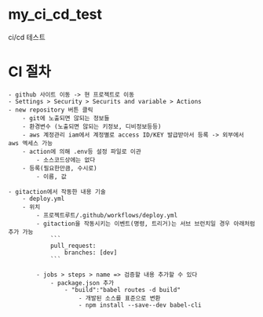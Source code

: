 # my_ci_cd_test
ci/cd 테스트

# CI 절차
    - github 사이트 이동 -> 현 프로젝트로 이동
    - Settings > Security > Securits and variable > Actions
    - new repository 버튼 클릭
        - git에 노출되면 않되는 정보들
        - 환경변수 (노출되면 않되는 키정보, 디비정보등등)
        - aws 계정관리 iam에서 계정별로 access ID/KEY 발급받아서 등록 -> 외부에서 aws 엑세스 가능
        - action에 의해 .env등 설정 파일로 이관
            - 소스코드상에는 없다
        - 등록(필요한만큼, 수시로)
            - 이름, 값
    
    - gitaction에서 작동한 내용 기술
        - deploy.yml
        - 위치
            - 프로젝트루트/.github/workflows/deploy.yml
            - gitaction을 작동시키는 이벤트(명령, 트리거)는 서브 브런치일 경우 아래처럼 추가 가능
                ```
                pull_request:
                    branches: [dev]
                ```
            
            - jobs > steps > name => 검증할 내용 추가할 수 있다
                - package.json 추가
                    - "build":"babel routes -d build"
                        - 개발된 소스를 표준으로 변환
                        - npm install --save--dev babel-cli